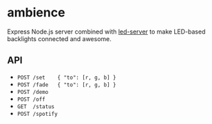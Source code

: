 # ambience

Express Node.js server combined with
[led-server](https://github.com/c-d-lewis/led-server) to make LED-based
backlights connected and awesome.


## API

* `POST /set    { "to": [r, g, b] }`
* `POST /fade   { "to": [r, g, b] }`
* `POST /demo`
* `POST /off`
* `GET  /status`
* `POST /spotify`

